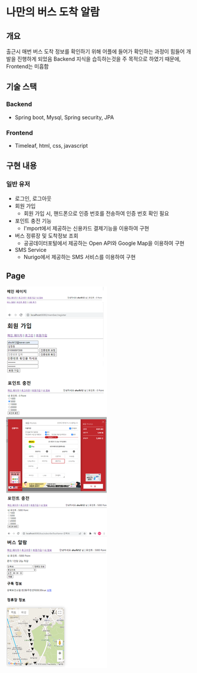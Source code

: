 # 나만의 버스 도착 알람
## 개요
출근시 매번 버스 도착 정보를 확인하기 위해 어플에 들어가 확인하는 과정이 힘들어 개발을 진행하게 되었음
Backend 지식을 습득하는것을 주 목적으로 하였기 때문에, Frontend는 미흡함

## 기술 스택
### Backend
* Spring boot, Mysql, Spring security, JPA
### Frontend
* Timeleaf, html, css, javascript

## 구현 내용
### 일반 유저
* 로그인, 로그아웃
* 회원 가입
    * 회원 가입 시, 핸드폰으로 인증 번호를 전송하여 인증 번호 확인 필요
* 포인트 충전 기능
    * I'mport에서 제공하는 신용카드 결제기능을 이용하여 구현
* 버스 정류장 및 도착정보 조회
    * 공공데이터포털에서 제공하는 Open API와 Google Map을 이용하여 구현
* SMS Service
    * Nurigo에서 제공하는 SMS 서비스를 이용하여 구현

## Page
<img src="./readmeImg/page.png">
